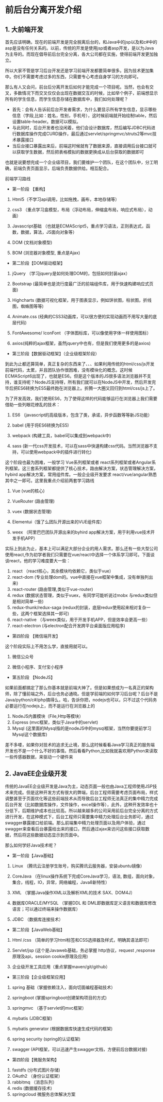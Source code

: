 

# 前后台分离开发介绍

## 1. 大前端开发	

​	首先应该明确，现在的前端开发是完全脱离后台的，和Java中的jsp以及和c#中的asp是没有任何关系的。以前，传统的开发是使用jsp或者asp开发，是以为Java为主导的。而现在倡导前后台完全分离，各大公司都在实施，使得前端开发更加独立。

​	所以大家不管是学习后台开发还是学习前端开发都要简单很多。因为技术更加集中。你们不需要考虑过多的东西，只需要专心考虑自身学习的方向即可。

​	那么有人又会问，前台后分离开发后如何才能完成一个项目呢。当然，也会有交叉，多数情况下而交叉仅仅会出现在数据交互的时候，比如举个例子，前端想显示所有的学生信息，而学生信息存储在数据库中，我们如何处理呢？

- 首先：会有人告诉前后台开发者需求，为什么要显示所有学生信息，显示哪些信息（字段,比如：姓名，性别，手机号），这时候前端就开始绘制table，然后设置table-header。数据可以模拟。
- 与此同时，后台开发者也没闲着，他们会设计数据库，然后编写JDBC代码进行数据库操作完成CURD操作，最后通过servlet/springmvc/struts2等mvc技术暴露接口
- 当后台接口暴露出来后，前端这时候就有了数据来源，直接调用后台接口就可以获取学生数据，然后把表格模拟的数据更换成从后台获取的数据即可



也就是说要想完成一个企业级项目，我们要维护一个团队，在这个团队中，分工明确，前端负责页面显示，后端负责数据供给。相互配合。



前端学习路线

- 第一阶段 【重构】

1. Html5（不学习api调用，比如拖拽，画布，本地存储等）

2. css3 （重点学习盒模型，布局（浮动布局，伸缩盒布局，响应式布局），动画）

3. Javascript基础 （也就是ECMAScript5，重点学习语法，正则表达式，函数，数据，算法，JS面向对象等）

4. DOM (文档对象模型)

5. BOM (浏览器对象模型, 重点是Ajax)


- 第二阶段【DOM驱动框架】

1. jQuery （学习jquery是如何处理DOM的，包括如何封装ajax）

2. Bootstrap (最简单也是流行度最广泛的前端组件库，用于快速构建响应式页面)

3. Highcharts (数据可视化框架，用于图表显示，例如饼状图，柱状图，折线图，蜘蛛图等等)

4. Animate.css (经典的CSS3动画库，可以很方便的实现动画而不用写大量的底层代码)

5. FontAwesome/ IconFont （字体图标库，可以像使用字体一样使用图标） 

6. axios(纯粹的ajax框架，虽然jquery中也有，但是我们使用更多的是axios) 


- 第三阶段【数据驱动框架】（企业级框架阶段）

到此为止都还算简单，真正复杂的东西来了、、、如果利用传统的html/css/js开发前端代码，太累，并且团队协作很困难，没有模块化的概念。这时候ECMAScript6出现了，也就是ES6。但是这个版本的JS很多语法浏览器并不支持，谁支持呢？NodeJS支持呀，所有我们就可以在NodeJS中开发，然后开发完毕后把ES6转换为ES5最终跑在浏览器上。折腾一大圈又回归到html/css/js上了。

为了开发高效，我们使用ES6，为了使得这样的代码能够运行在浏览器上我们需要借助一些列眼花缭乱的技术：

1. ES6 （javascript的高级版本，包含了类，承诺，异步函数等等新JS功能）

2. babel (用于将ES6转换为ES5)

3. webpack (构建工具，babel可以集成到webpack中)

4. sass (新一代css开发技术，可以在sass中快速构建css代码。当然浏览器不支持，可以使用webpack中的插件进行转化)​	


这个阶段也最为困难，一般学习 Vue系列框架或者 react系列框架或者Angular系列框架。这三套系列框架都提供了核心技术，路由解决方案，状态管理解决方案，hybird app解决方案，常用组件库。一般企业级开发要求 react/vue/angular熟悉其中之一即可。这里我重点介绍前两套学习路线

1. Vue (vue的核心)

2. VueRouter (路由管理)

3. vuex (数据状态管理)

4. Elementui（饿了么团队开源出来的VUE组件库）

5. weex （阿里巴巴团队开源出来的byhird app解决方案，用于利用vue技术开发手机APP）


实际上到此为止，基本上可以满足大部分企业的用人需求。那么还有一些大型公司使用react,作为初学者我们只需要在vue/react中选择一个体系学习即可。下面谈谈react，他的学习难度要大一些：

1. react （react核心，其余模块均依赖它，类似于vue）
2. react-dom (专业处理dom的。vue中直接在vue框架中集成，没有单独列出来)
3. react-router (路由管理,类似于vue-router)
4. redux (数据状态管理，类似于vuex，有同学可能听说过mobx 与redux类似但是相对简单一些)
5. redux-thunk/redux-saga (redux的封装，底层redux使用起来相对复杂一些，这两个框架选择其一即可)
6. react-native （与weex类似，用于开发手机APP，但是效率会更高一些）
7. react-electron (与electron配合开发跨平台桌面版应用程序)



- 第四阶段 【微信端开发】

这个阶段实际上不用怎么学，直接用就可以。

1. 微信公众号

2. 微信小程序、支付宝小程序


- 第五阶段 【NodeJS】

如果前面都搞定了那么你基本就是前端大神了。但是如果想成为一名真正的架构师，除了懂前端之外，后台也务必通晓。但是学前端的如何学习后台呢？后台不是Java/python/c#/php搞得么，哈，告诉你把，nodejs也可以，只不过这个代码务必要运行在nodejs上，而不是运行在浏览器上的

1. NodeJS内置模块（File,Http等模块）
2. Express (mvc框架，类似于Java中的servlet)
3. Mysql (这里面的Mysql指的是nodeJS中的mysql框架，当然你要提前学习Mysql这个数据库)

差不多喽，如果你对技术的追求无止境，那么这时候看看Java学习真正的服务端开发也不是一个什么不好的事情。然后看看Python,比如我就喜欢用Python来读取一些传感器数据，来驱动一个硬件来

## 2. JavaEE企业级开发

传统的JavaEE企业级开发是Java为主，动态页面一般也由Java工程师使用JSP技术来完成。但是这种开发方式有很大的弊端，后台工程师需要考虑页面布局，样式调整甚至于页面优化等这些前端技术从而导致后台工程师无法真正的集中精力完成后台开发（比如数据库操作，文件操作，excel操作等），此外，这种开发效率也十分低下，后期维护成本也比较高。所以越来越多的公司采用前后台完全分离的方式进行开发，在这种模式下，后台工程师只需要集中精力处理后台业务即可，通过swagger暴露接口给前端。那么前端集中精力处理页面以及用户体验，通过swagger来查看后台暴露给出来的接口，然后通过ajax来访问这些接口获取数据，然后将这些数据动态显示到页面中。

那么如何学好Java技术呢？

- 第一阶段【Java基础】

1. Linux （腾讯云注册学生账号，购买腾讯云服务器，安装ubuntu镜像）

2. CoreJava （在linux操作系统下完成CoreJava学习，语法, 数组，面向对象，集合，线程，IO，异常，网络编程，Java8新特性）

3. XML （掌握Java操作XML以及解析XML的技术 SAX、DOM4J）

4. 数据库ORACLE/MYSQL （掌握DDL 和 DML即数据库定义语言和数据库修改语言；可以通过终端来操作数据库）

5. JDBC （数据库连接技术）


- 第二阶段【JavaWeb基础】

1. Html /css （简单的学习html标签和CSS选择器及样式，明确其语法即可）

2. Servlet/jsp (这个是Javaweb基础，务必掌握 http协议，request ,response原理及api，session cookie原理及应用)

3. 企业级开发工具应用（重点掌握maven/git/github）


- 第三阶段【企业级框架应用】

1. spring 基础（掌握依赖注入，面向切面编程基础技术）

2. springboot (掌握springboot创建架构项目的方式)

3. springmvc （基于servlet的mvc框架）

4. mybatis (JDBC框架)

5. mybatis generator (根据数据库快速生成代码的框架)

6. spring security (spring的认证框架)

7. swagger (API框架，可以迅速产生swagger文档，方便前后台数据对接)


- 第四阶段【微服务架构】

1. fastdfs (分布式图片存储)
2. OAuth2 （身份认证框架）
3. rabbitmq （消息队列）
4. redis (数据缓存技术)
5. springcloud 微服务总体解决方案














